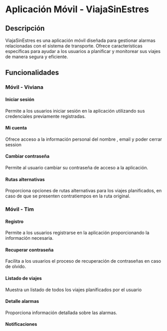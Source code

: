 # Aplicación Móvil - ViajaSinEstres

## Descripción
ViajaSinEstres es una aplicación móvil diseñada para gestionar alarmas relacionadas con el sistema de transporte. Ofrece características específicas para ayudar a los usuarios a planificar y monitorear sus viajes de manera segura y eficiente.

## Funcionalidades

### Móvil - Viviana

#### Iniciar sesión
Permite a los usuarios iniciar sesión en la aplicación utilizando sus credenciales previamente registradas.

#### Mi cuenta
Ofrece acceso a la información personal del nombre , email y poder cerrar session

#### Cambiar contraseña
Permite al usuario cambiar su contraseña de acceso a la aplicación.

#### Rutas alternativas
Proporciona opciones de rutas alternativas para los viajes planificados, en caso de que se presenten contratiempos en la ruta original.

### Móvil - Tim

#### Registro
Permite a los usuarios registrarse en la aplicación proporcionando la información necesaria.

#### Recuperar contraseña
Facilita a los usuarios el proceso de recuperación de contraseñas en caso de olvido.

#### Listado de viajes
Muestra un listado de todos los viajes planificados por el usuario

#### Detalle alarmas
Proporciona información detallada sobre las alarmas.

#### Notificaciones
